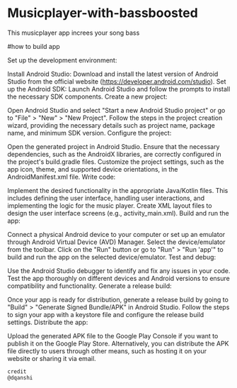 # Musicplayer-with-bassboosted
This musicplayer app increes your song bass 

#how to build app

Set up the development environment:

Install Android Studio: Download and install the latest version of Android Studio from the official website (https://developer.android.com/studio).
Set up the Android SDK: Launch Android Studio and follow the prompts to install the necessary SDK components.
Create a new project:

Open Android Studio and select "Start a new Android Studio project" or go to "File" > "New" > "New Project".
Follow the steps in the project creation wizard, providing the necessary details such as project name, package name, and minimum SDK version.
Configure the project:

Open the generated project in Android Studio.
Ensure that the necessary dependencies, such as the AndroidX libraries, are correctly configured in the project's build.gradle files.
Customize the project settings, such as the app icon, theme, and supported device orientations, in the AndroidManifest.xml file.
Write code:

Implement the desired functionality in the appropriate Java/Kotlin files. This includes defining the user interface, handling user interactions, and implementing the logic for the music player.
Create XML layout files to design the user interface screens (e.g., activity_main.xml).
Build and run the app:

Connect a physical Android device to your computer or set up an emulator through Android Virtual Device (AVD) Manager.
Select the device/emulator from the toolbar.
Click on the "Run" button or go to "Run" > "Run 'app'" to build and run the app on the selected device/emulator.
Test and debug:

Use the Android Studio debugger to identify and fix any issues in your code.
Test the app thoroughly on different devices and Android versions to ensure compatibility and functionality.
Generate a release build:

Once your app is ready for distribution, generate a release build by going to "Build" > "Generate Signed Bundle/APK" in Android Studio.
Follow the steps to sign your app with a keystore file and configure the release build settings.
Distribute the app:

Upload the generated APK file to the Google Play Console if you want to publish it on the Google Play Store.
Alternatively, you can distribute the APK file directly to users through other means, such as hosting it on your website or sharing it via email.

```
credit
@dqanshi
```
